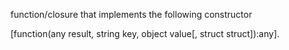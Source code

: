 function/closure that implements the following constructor 

[function(any result, string key, object value[, struct struct]):any].